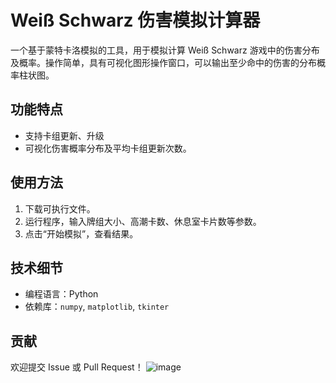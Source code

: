 # Weiß Schwarz 伤害模拟计算器

一个基于蒙特卡洛模拟的工具，用于模拟计算 Weiß Schwarz 游戏中的伤害分布及概率。操作简单，具有可视化图形操作窗口，可以输出至少命中的伤害的分布概率柱状图。

## 功能特点
- 支持卡组更新、升级
- 可视化伤害概率分布及平均卡组更新次数。

## 使用方法
1. 下载可执行文件。
2. 运行程序，输入牌组大小、高潮卡数、休息室卡片数等参数。
3. 点击“开始模拟”，查看结果。

## 技术细节
- 编程语言：Python
- 依赖库：`numpy`, `matplotlib`, `tkinter`

## 贡献
欢迎提交 Issue 或 Pull Request！
![image](https://github.com/user-attachments/assets/52c0b3b8-3a64-487d-8b29-c5125fc403a8)
